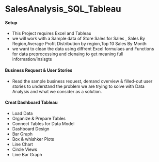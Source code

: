 <h1>SalesAnalysis_SQL_Tableau</h1>
<h4> Setup </h4>
<ul> <li> This Project requires Excel and Tableau </li>
<li> we will work with a Sample data of Store Sales for Sales , Sales By Region,Average Profit Distribution by region,Top 10 Sales By Month
</li>
  <li>
    we want to clean the data using diffrent Excel formulaes and Functions for data preprocessing and clenaing to get meaning full information/Insisgts
  </li>

</ul>
<h4>Business Request & User Stories </h4>
<ul> <li> Read the sample business request, demand overview & filled-out user stories to understand the problem we are trying to solve with Data Analysis and what we consider as a solution.</li></ul>
<h4> Creat Dashboard Tableau </h4>
<ul>
  <li>Load Data</li>
  <li>Organize & Prepare Tables</li>
  <li>Connect Tables for Data Model</li>
  <li>Dashboard Design</li>
  <li> Bar Graph</li>
  <li>Box & whishker Plots</li>
  <li>Line Chart</li>
  <li>Circle Views</li>
  <li>Line Bar Graph</li>
</ul>

